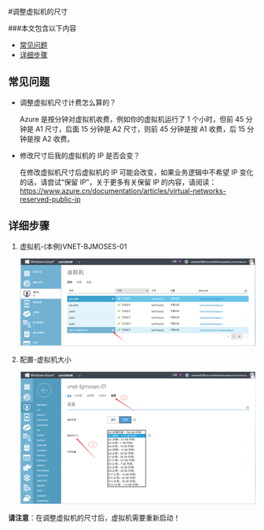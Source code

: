 <properties 
	pageTitle="调整虚拟机的尺寸" 
	description="本文介绍如何调整虚拟机的尺寸" 
	services="virtual machine" 
	documentationCenter="" 
	authors=""
	manager="" 
	editor=""/>
<tags ms.service="virtual-machine-aog" ms.date="" wacn.date="12/18/2015"/>

#调整虚拟机的尺寸

###本文包含以下内容

- [常见问题](#faq)
- [详细步骤](#detail)
 
## <a id="faq"></a>常见问题

- 调整虚拟机尺寸计费怎么算的？

	Azure 是按分钟对虚拟机收费，例如你的虚拟机运行了 1 个小时，但前 45 分钟是 A1 尺寸，后面 15 分钟是 A2 尺寸，则前 45 分钟是按 A1 收费，后 15 分钟是按 A2 收费。

- 修改尺寸后我的虚拟机的 IP 是否会变？

	在修改虚拟机尺寸后虚拟机的 IP 可能会改变，如果业务逻辑中不希望 IP 变化的话，请尝试“保留 IP”，关于更多有关保留 IP 的内容，请阅读：https://www.azure.cn/documentation/articles/virtual-networks-reserved-public-ip

## <a id="detail"></a>详细步骤

1. 虚拟机-(本例)VNET-BJMOSES-01
 
	![](./media/aog-virtual-machine-how-to-reset-vm-size/choose-vm.png)
 
2. 配置-虚拟机大小

	![](./media/aog-virtual-machine-how-to-reset-vm-size/reset-vm-size.png)

**请注意**：在调整虚拟机的尺寸后，虚拟机需要重新启动！
 
